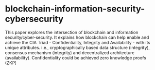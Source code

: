 # blockchain-information-security-cybersecurity
This paper explores the intersection of blockchain and information security/cyber-security. It explains how blockchain can help enable and achieve the CIA Triad - Confidentiality, Integrity and Availability - with its unique attributes. i.e., cryptographically based data structure (integrity), consensus mechanism (integrity) and decentralized architecture (availability). Confidentiality could be achieved zero knowledge proofs (ZKP)
